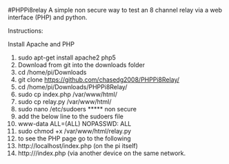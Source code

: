 #PHPPi8relay 
A simple non secure way to test an 8 channel relay via a web interface (PHP) and python. 

Instructions:

Install Apache and PHP

1. sudo apt-get install apache2 php5
2. Download from git into the downloads folder
3. cd /home/pi/Downloads
2. git clone https://github.com/chasedg2008/PHPPi8Relay/ 
3. cd /home/pi/Downloads/PHPPi8Relay/ 
4. sudo cp index.php /var/www/html/
5. sudo cp relay.py /var/www/html/
6. sudo nano /etc/sudoers  ***** non secure
7. add the below line to the sudoers file
8. www-data ALL=(ALL) NOPASSWD: ALL
9. sudo chmod +x /var/www/html/relay.py
10. to see the PHP page go to the following 
11. http://localhost/index.php (on the pi itself)
12. http://<raspberrypiIP>/index.php (via another device on the same network. 

